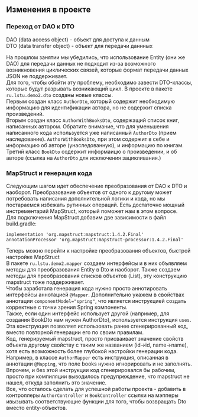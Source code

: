 ## Изменения в проекте
### Переход от DAO к DTO
DAO (data access object) - объект для доступа к данным  
DTO (data transfer object) - объект для передачи даннных  

На прошлом занятии мы убедились, что использование Entity (они же DAO) для передачи данных не подходит из-за возможного возникновения циклических связей, которые формат передачи данных JSON не поддерживает.  
Для того, чтобы обойти эту проблему, необходимо завести DTO-классы, которые будут разрывать возникающий цикл. В проекте в пакете `ru.lstu.demo2.dto` созданы новые классы.  
Первым создан класс `AuthorDto`, который содержит необходимую информацию для идентификации автора, но не содержит списка произведений.  
Вторым создан класс `AuthorWithBooksDto`, содержащий список книг, написанных автором. Обратите внимание, что для уменьшения написанного кода используется уже написанный `AuthorDto` (прием наследование). `AuthorWithBooksDto`, при этом содержит в себе и информацию об авторе (унаследованную), и информацию по книгам.
Третий класс `BookDto` содержит информаицю о произведении, и об авторе (ссылка на `AuthorDto` для исключения зацикливания.)

### MapStruct и генерация кода
Следующим шагом идет обеспечение преобразования от DAO к DTO и наоборот. Преобразование объектов от одного к другому может потребовать написания дополнительной логики и кода, но мы постараемся избежать рутинных операций. Есть достаточно мощный инстрементарий MapStruct, который поможет нам в этом вопросе.  
Для подключения MapStruct добавим две зависимости в файл build.gradle:  

    implementation 'org.mapstruct:mapstruct:1.4.2.Final'
    annotationProcessor 'org.mapstruct:mapstruct-processor:1.4.2.Final'

Теперь можно перейти к настройке преобразования объектов, быстрой настройке MapStruct  
В пакете `ru.lstu.demo2.mapper` создаем интерфейсы и в них объявляем методы для преобразования Entity в Dto и наоборот. Также создаем методы для преобразования списков объектов (List), эту конструкцию mapstruct тоже поддерживает.  
Чтобы заработала генерация кода нужно просто аннотировать интерфейсы аннотацией `@Mapper`. Дополнительно укажем в свойствах аннотации `componentModel="spring"`, что является инструкцией создать корректные с точки зрения Spring компоненты.  
Также, если один интерфейс использует другой (например, для создания BookDto нам нужен AuthorDto), используется инструкция `uses`. Эта конструкция позволяет использовать ранее сгенерированный код, вместо повторной генерации его по своим правилам.  
Код, генерируемый mapstruct, просто присваивает значение свойств объекта другому свойству с таким же названием (id->id, name->name), хотя есть возможность более глубокой настройки генерации кода. Например, в классе `AuthorMapper` есть инструкция, описанная в аннотации `@Mapping`, что поле books нужно игнорировать и не заполнять. Впрочем, и без этой инструкции код сгенерировался бы рабочим, просто при компиляции выводилось предупреждение, что mapstruct не нашел, откуда заполнить это значение.  
Все, что осталось сделать для успешной работы проекта - добавить в контроллеры `AuthorController` и `BookController` ссылки на мэпперы ивызывать соответствующие функции для того, чтобы возвращать Dto вместо entity-объектов.